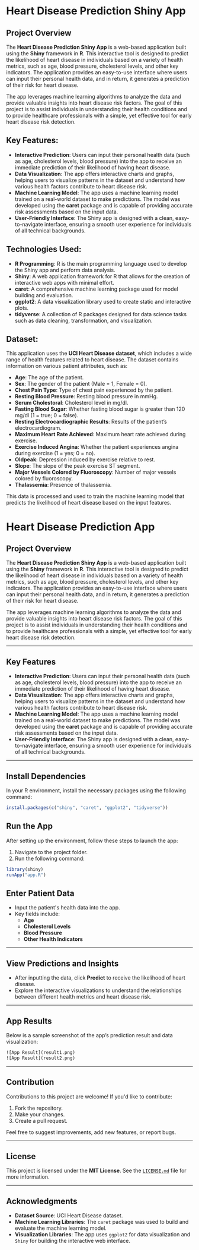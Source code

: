 
# Heart Disease Prediction Shiny App

## Project Overview
The **Heart Disease Prediction Shiny App** is a web-based application built using the **Shiny** framework in **R**. This interactive tool is designed to predict the likelihood of heart disease in individuals based on a variety of health metrics, such as age, blood pressure, cholesterol levels, and other key indicators. The application provides an easy-to-use interface where users can input their personal health data, and in return, it generates a prediction of their risk for heart disease.

The app leverages machine learning algorithms to analyze the data and provide valuable insights into heart disease risk factors. The goal of this project is to assist individuals in understanding their health conditions and to provide healthcare professionals with a simple, yet effective tool for early heart disease risk detection.

## Key Features:
- **Interactive Prediction**: Users can input their personal health data (such as age, cholesterol levels, blood pressure) into the app to receive an immediate prediction of their likelihood of having heart disease.
- **Data Visualization**: The app offers interactive charts and graphs, helping users to visualize patterns in the dataset and understand how various health factors contribute to heart disease risk.
- **Machine Learning Model**: The app uses a machine learning model trained on a real-world dataset to make predictions. The model was developed using the **caret** package and is capable of providing accurate risk assessments based on the input data.
- **User-Friendly Interface**: The Shiny app is designed with a clean, easy-to-navigate interface, ensuring a smooth user experience for individuals of all technical backgrounds.

## Technologies Used:
- **R Programming**: R is the main programming language used to develop the Shiny app and perform data analysis.
- **Shiny**: A web application framework for R that allows for the creation of interactive web apps with minimal effort.
- **caret**: A comprehensive machine learning package used for model building and evaluation.
- **ggplot2**: A data visualization library used to create static and interactive plots.
- **tidyverse**: A collection of R packages designed for data science tasks such as data cleaning, transformation, and visualization.

## Dataset:
This application uses the **UCI Heart Disease dataset**, which includes a wide range of health features related to heart disease. The dataset contains information on various patient attributes, such as:
- **Age**: The age of the patient.
- **Sex**: The gender of the patient (Male = 1, Female = 0).
- **Chest Pain Type**: Type of chest pain experienced by the patient.
- **Resting Blood Pressure**: Resting blood pressure in mmHg.
- **Serum Cholestoral**: Cholesterol level in mg/dl.
- **Fasting Blood Sugar**: Whether fasting blood sugar is greater than 120 mg/dl (1 = true; 0 = false).
- **Resting Electrocardiographic Results**: Results of the patient’s electrocardiogram.
- **Maximum Heart Rate Achieved**: Maximum heart rate achieved during exercise.
- **Exercise Induced Angina**: Whether the patient experiences angina during exercise (1 = yes; 0 = no).
- **Oldpeak**: Depression induced by exercise relative to rest.
- **Slope**: The slope of the peak exercise ST segment.
- **Major Vessels Colored by Fluoroscopy**: Number of major vessels colored by fluoroscopy.
- **Thalassemia**: Presence of thalassemia.

This data is processed and used to train the machine learning model that predicts the likelihood of heart disease based on the input features.

# Heart Disease Prediction App

## Project Overview

The **Heart Disease Prediction Shiny App** is a web-based application built using the **Shiny** framework in **R**. This interactive tool is designed to predict the likelihood of heart disease in individuals based on a variety of health metrics, such as age, blood pressure, cholesterol levels, and other key indicators. The application provides an easy-to-use interface where users can input their personal health data, and in return, it generates a prediction of their risk for heart disease.

The app leverages machine learning algorithms to analyze the data and provide valuable insights into heart disease risk factors. The goal of this project is to assist individuals in understanding their health conditions and to provide healthcare professionals with a simple, yet effective tool for early heart disease risk detection.

---

## Key Features

- **Interactive Prediction**: Users can input their personal health data (such as age, cholesterol levels, blood pressure) into the app to receive an immediate prediction of their likelihood of having heart disease.
- **Data Visualization**: The app offers interactive charts and graphs, helping users to visualize patterns in the dataset and understand how various health factors contribute to heart disease risk.
- **Machine Learning Model**: The app uses a machine learning model trained on a real-world dataset to make predictions. The model was developed using the **caret** package and is capable of providing accurate risk assessments based on the input data.
- **User-Friendly Interface**: The Shiny app is designed with a clean, easy-to-navigate interface, ensuring a smooth user experience for individuals of all technical backgrounds.

---

## Install Dependencies

In your R environment, install the necessary packages using the following command:

```r
install.packages(c("shiny", "caret", "ggplot2", "tidyverse"))
```

## Run the App

After setting up the environment, follow these steps to launch the app:

1. Navigate to the project folder.
2. Run the following command:

```r
library(shiny)
runApp("app.R")
```



## Enter Patient Data

- Input the patient's health data into the app.
- Key fields include:
  - **Age**
  - **Cholesterol Levels**
  - **Blood Pressure**
  - **Other Health Indicators**

---

## View Predictions and Insights

- After inputting the data, click **Predict** to receive the likelihood of heart disease.
- Explore the interactive visualizations to understand the relationships between different health metrics and heart disease risk.

---

## App Results

Below is a sample screenshot of the app’s prediction result and data visualization:

```html
![App Result](result1.png)
![App Result](result2.png)
```

---

## Contribution

Contributions to this project are welcome! If you'd like to contribute:

1. Fork the repository.
2. Make your changes.
3. Create a pull request.

Feel free to suggest improvements, add new features, or report bugs.

---

## License

This project is licensed under the **MIT License**. See the [`LICENSE.md`](LICENSE.md) file for more information.

---

## Acknowledgments

- **Dataset Source**: UCI Heart Disease dataset.
- **Machine Learning Libraries**: The `caret` package was used to build and evaluate the machine learning model.
- **Visualization Libraries**: The app uses `ggplot2` for data visualization and `Shiny` for building the interactive web interface.

